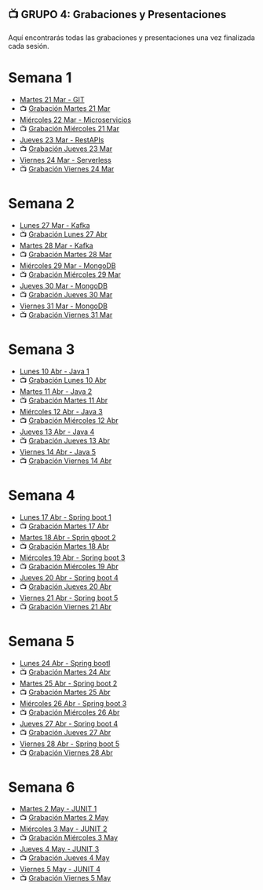 ## 📺 GRUPO 4: Grabaciones y Presentaciones
Aquí encontrarás todas las grabaciones y presentaciones una vez finalizada cada sesión.

# Semana 1
- [Martes 21 Mar - GIT](https://drive.google.com/file/d/13H7TFdYz3zvpmYV-SXbPcrvKlEEUr9Eh/view?usp=sharing)
- 📺 [Grabación Martes 21 Mar](https://drive.google.com/file/d/1a49C6vzjvHPSCtCXV8LobabsgXaD5twP/view?usp=sharing)
- [Miércoles 22 Mar - Microservicios](https://drive.google.com/file/d/1H4VvWE_yJ6G4gQ1lh1j44R46_rIEsSDS/view?usp=sharing)
- 📺 [Grabación Miércoles 21 Mar](https://drive.google.com/file/d/1QPKv3OWmEhPozocJcJsUDih7Q3-zRs2T/view?usp=sharing)
- [Jueves 23 Mar - RestAPIs](https://drive.google.com/file/d/1zDBnIE5iyKlZQosXkGbttQmeNbFjC6X_/view?usp=sharing)
- 📺 [Grabación Jueves 23 Mar](https://drive.google.com/file/d/16nhlL-jDpzpq_rkzQfvdjRl5O1hfx9IZ/view?usp=sharing)
- [Viernes 24 Mar - Serverless](https://drive.google.com/file/d/1ZJqdKQD1Sc2np5TagnaZbY0YFLZ2l_zn/view?usp=sharing)
- 📺 [Grabación Viernes 24 Mar](https://drive.google.com/file/d/1ZHurbwpau1KFrVrUGZ-OboTpGHihmJKq/view?usp=sharing)

# Semana 2
- [Lunes 27 Mar - Kafka](https://drive.google.com/file/d/1n4QRaTCsymTwYGhIqfQznSKlvcjpazbf/view?usp=sharing)
- 📺 [Grabación Lunes 27 Abr](https://drive.google.com/file/d/1zGokk44Z-eYS_zfORmD7_wtbb6Y6vY7z/view?usp=sharing)
- [Martes 28 Mar - Kafka](https://drive.google.com/file/d/1n4QRaTCsymTwYGhIqfQznSKlvcjpazbf/view?usp=sharing)
- 📺 [Grabación Martes 28 Mar](https://drive.google.com/file/d/19kN6IiDMt37da8VRCISdFKBpKankQdbP/view?usp=sharing)
- [Miércoles 29 Mar - MongoDB](https://drive.google.com/file/d/1pSy6zO_wmuSoaYiapDmkjpB2fWXH2XYr/view?usp=sharing)
- 📺 [Grabación Miércoles 29 Mar](https://drive.google.com/file/d/1t1Mv_c3U4yyiZQecsM0v1t-z1LVR35b3/view?usp=sharing)
- [Jueves 30 Mar - MongoDB](https://drive.google.com/file/d/1q0KZYZpeag8S1DdTqy5wuLMt88nXT-8H/view?usp=sharing)
- 📺 [Grabación Jueves 30 Mar](https://drive.google.com/file/d/1tS3z1zxaxCE4TCMDEk3wtW84OKeqaSwh/view?usp=sharing)
- [Viernes 31 Mar - MongoDB](https://drive.google.com/file/d/18orbQz6y_EOFjo0GPs_ngJNxSTMNMKdR/view?usp=sharing)
- 📺 [Grabación Viernes 31 Mar](https://drive.google.com/file/d/1GJHWOT4ui2bSkqMqkVViXn9kNr2G0Y_0/view?usp=sharing)

# Semana 3
- [Lunes 10 Abr - Java 1](https://drive.google.com/file/d/1ecBLAQ9rYzuDlie4_n-iDDOx742cUq_b/view?usp=sharing)
- 📺 [Grabación Lunes 10 Abr](https://drive.google.com/file/d/1yRxH0dOHemx2Z-49HTVgzWxml7PJ3NF9/view?usp=sharing)
- [Martes 11 Abr - Java 2](https://drive.google.com/file/d/1ZII8PFk9TxVYRbC1_5BMopR3Yx5mzVzq/view?usp=sharing)
- 📺 [Grabación Martes 11 Abr](https://drive.google.com/file/d/11mwJjXaDztjY0K5ig9U011d9kyZnWQxB/view?usp=sharing)
- [Miércoles 12 Abr - Java 3](https://drive.google.com/file/d/1NYpPNOAeXTMSfHhkgiyKNxdBDT0mWZzU/view?usp=sharing)
- 📺 [Grabación Miércoles 12 Abr](https://drive.google.com/file/d/1UDu0up3NgAhTZg6rdMDG_WBYNn4rvluS/view?usp=sharing)
- [Jueves 13 Abr - Java 4](https://drive.google.com/file/d/1gS09oXj7okEFKOiGpg0QJTWN5Sph3ZbQ/view?usp=sharing)
- 📺 [Grabación Jueves 13 Abr](https://drive.google.com/file/d/11XMZgAHvIuOqM6o-04QJy1WW7lAJjh6j/view?usp=sharing)
- [Viernes 14 Abr - Java 5](https://drive.google.com/file/d/1nTtzNypknZF1KzIcShZtIbvNJxtcr-rK/view?usp=sharing)
- 📺 [Grabación Viernes 14 Abr](https://drive.google.com/file/d/1Q_Eo7wynavNMvuw3iJxS3pmd_ICmN2oK/view?usp=sharing)

# Semana 4
- [Lunes 17 Abr - Spring boot 1](https://drive.google.com/file/d/17i03BA0zg6ko3tkPfLivtrOZEwgKkrOQ/view?usp=sharing)
- 📺 [Grabación Martes 17 Abr](https://drive.google.com/file/d/1IniZlHXeAkKwIDxjxMELx97gP95gH7bH/view?usp=sharing)
- [Martes 18 Abr - Sprin gboot 2](https://drive.google.com/file/d/1t6NKyzJvRwxll24KmKodrY-S-K8h23Nn/view?usp=sharing)
- 📺 [Grabación Martes 18 Abr](https://drive.google.com/file/d/1KMdHFWwszDUd1rdxBud9SzxoTopi1fRw/view?usp=sharing)
- [Miércoles 19 Abr - Spring boot 3](https://drive.google.com/file/d/1l6Z8kXFPvsjunpSgOaXpyPVXN8DGj71v/view?usp=sharing)
- 📺 [Grabación Miércoles 19 Abr](https://drive.google.com/file/d/18SopRHW0cjPe6FVUeBhEhNNkWSp2ElSc/view?usp=sharing)
- [Jueves 20 Abr - Spring boot 4](https://drive.google.com/file/d/1smqVBMkRadkKWtMoB_Rayt5Q87cr26oy/view?usp=sharing)
- 📺 [Grabación Jueves 20 Abr](https://drive.google.com/file/d/1-0N1wC_NZY2xn2qXPB507XapcmjpnPgN/view?usp=sharing)
- [Viernes 21 Abr - Spring boot 5](https://drive.google.com/file/d/1eqWTgYAp8rrKj-FyPCjR_GzwDsbxb09c/view?usp=sharing)
- 📺 [Grabación Viernes 21 Abr](https://drive.google.com/file/d/1_2AyyLR24Fy3zrury361507nAVD2X9bZ/view?usp=sharing)

# Semana 5
- [Lunes 24 Abr - Spring bootI ](https://drive.google.com/file/d/156UZHHZZg1P3wGC5S6Efu4UzAyMBBSD8/view?usp=sharing)
- 📺 [Grabación Martes 24 Abr](https://drive.google.com/file/d/1uNmWyo86P9HkDdi9qUU33vjulS7hYRH1/view?usp=sharing)
- [Martes 25 Abr - Spring boot 2](https://drive.google.com/file/d/1P1cHhpK8Ed4N-7VrxPxebkCwOw7PlfFa/view?usp=sharing)
- 📺 [Grabación Martes 25 Abr](https://drive.google.com/file/d/1TYno8tqHH9IQfuGv2iEAoPA8JlMipZmB/view?usp=sharing)
- [Miércoles 26 Abr - Spring boot 3](https://drive.google.com/file/d/1w8TXjP-XeYnkiT7eTNFGA_0_dv2gqvJo/view?usp=sharing)
- 📺 [Grabación Miércoles 26 Abr](https://drive.google.com/file/d/16H7rH6S5IZuN-p7eKvQ5rByvdgoQGB4z/view?usp=sharing)
- [Jueves 27 Abr - Spring boot 4](https://drive.google.com/file/d/12uPUI8f0S4sla5HqoKLX2uqx2uS-giOW/view?usp=sharing)
- 📺 [Grabación Jueves 27 Abr](https://drive.google.com/file/d/154zghTczP_HpZ3PVsksQAlIWlYTuyfdX/view?usp=sharing)
- [Viernes 28 Abr - Spring boot 5](https://drive.google.com/file/d/1RQ5pkwdS1cJZhEeBgyuOlxvxoFEGsBAX/view?usp=sharing)
- 📺 [Grabación Viernes 28 Abr](https://drive.google.com/file/d/1U0rf7DFJbulz_yLMidlXSAfCZ3YXZw7c/view?usp=sharing)

# Semana 6
- [Martes 2 May - JUNIT 1](https://drive.google.com/file/d/1CdQofLom1p7JMMZYsNBJKMhCcV4iqGx7/view?usp=sharing)
- 📺 [Grabación Martes 2 May](https://drive.google.com/file/d/1ElP7fRoIYIf-OMS9FNz_4k0I8k-Hq_uZ/view?usp=sharing)
- [Miércoles 3 May - JUNIT 2](https://drive.google.com/file/d/1RccV9Xc2jezP_KDKbAcMYp557bPDffof/view?usp=sharing)
- 📺 [Grabación Miércoles 3 May](https://drive.google.com/file/d/1It4-v49GYce0nT3ICUlrlCuO8_Fqhxs9/view?usp=sharing)
- [Jueves 4 May - JUNIT 3](https://drive.google.com/file/d/19d4RG8TckUDad4p6Zg5A8nb0aJq-qlt2/view?usp=sharing)
- 📺 [Grabación Jueves 4 May](https://drive.google.com/file/d/10X7NcZFMmvXgSTt_mMaPieNTCVetV7v7/view?usp=sharing)
- [Viernes 5 May - JUNIT 4](https://drive.google.com/file/d/1zbFTIyheh6s5jKOQjjuP2abs9r2sXaNQ/view?usp=sharing)
- 📺 [Grabación Viernes 5 May](https://drive.google.com/file/d/1wm1X25TN5C-tMUTJJOjMkv6M_GlyTsbh/view?usp=sharing)
